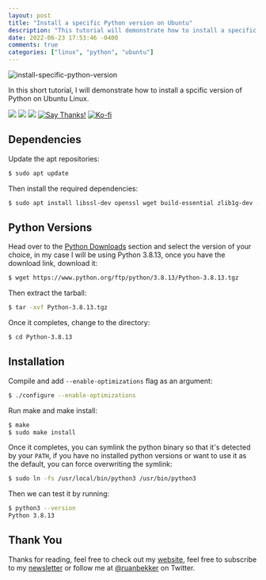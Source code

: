 ```yaml
---
layout: post
title: "Install a specific Python version on Ubuntu"
description: "This tutorial will demonstrate how to install a specific version of Python on Ubuntu Linux."
date: 2022-06-23 17:53:46 -0400
comments: true
categories: ["linux", "python", "ubuntu"]
---
```


![install-specific-python-version](https://blog.ruanbekker.com/images/ruanbekker-install-specific-python-version.png)

In this short tutorial, I will demonstrate how to install a spcific version of Python on Ubuntu Linux.

[![](https://img.shields.io/badge/website-ruan.dev-red.svg)](https://ruan.dev) [![](https://img.shields.io/badge/twitter-@ruanbekker-00acee.svg)](https://twitter.com/ruanbekker) [![](https://img.shields.io/badge/github-cheatsheets-orange.svg)](https://github.com/ruanbekker) [![Say Thanks!](https://img.shields.io/badge/dm-saythanks.io-07B63F.svg)](https://saythanks.io/to/ruanbekker)  [![Ko-fi](https://img.shields.io/badge/-Buy%20Me%20a%20Coffee-ff5f5f?logo=ko-fi&logoColor=white)](https://ko-fi.com/ruanbekker)

## Dependencies

Update the apt repositories:

```bash
$ sudo apt update
```

Then install the required dependencies:

```bash
$ sudo apt install libssl-dev openssl wget build-essential zlib1g-dev -y
```

## Python Versions

Head over to the [Python Downloads](https://www.python.org/downloads/) section and select the version of your choice, in my case I will be using Python 3.8.13, once you have the download link, download it:

```bash
$ wget https://www.python.org/ftp/python/3.8.13/Python-3.8.13.tgz
```

Then extract the tarball:

```bash
$ tar -xvf Python-3.8.13.tgz
```

Once it completes, change to the directory:

```bash
$ cd Python-3.8.13
```

## Installation

Compile and add `--enable-optimizations` flag as an argument:

```bash
$ ./configure --enable-optimizations
```

Run make and make install:

```bash
$ make 
$ sudo make install 
```

Once it completes, you can symlink the python binary so that it's detected by your `PATH`, if you have no installed python versions or want to use it as the default, you can force overwriting the symlink:

```bash
$ sudo ln -fs /usr/local/bin/python3 /usr/bin/python3
```

Then we can test it by running:

```bash
$ python3 --version
Python 3.8.13
```

## Thank You

Thanks for reading, feel free to check out my [website](https://ruan.dev/), feel free to subscribe to my [newsletter](http://digests.ruanbekker.com/?via=ruanbekker-blog) or follow me at [@ruanbekker](https://twitter.com/ruanbekker) on Twitter.


